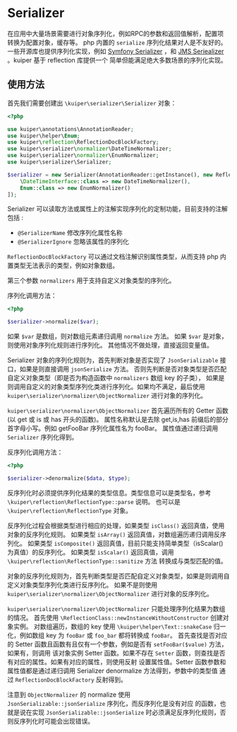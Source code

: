 # Serializer

在应用中大量场景需要进行对象序列化，例如RPC的参数和返回值解析，配置项转换为配置对象，缓存等。 
php 内置的 `serialize` 序列化结果对人是不友好的。一些开源库也提供序列化实现，例如
[Symfony Serializer](https://symfony.com/doc/current/components/serializer.html) ，和
[JMS Seriealizer](https://jmsyst.com/libs/serializer) 。kuiper 基于 reflection 库提供一个 简单但能满足绝大多数场景的序列化实现。

## 使用方法

首先我们需要创建出 `\kuiper\serializer\Serializer` 对象：

```php
<?php

use kuiper\annotations\AnnotationReader;
use kuiper\helper\Enum;
use kuiper\reflection\ReflectionDocBlockFactory;
use kuiper\serializer\normalizer\DateTimeNormalizer;
use kuiper\serializer\normalizer\EnumNormalizer;
use kuiper\serializer\Serializer;

$serializer = new Serializer(AnnotationReader::getInstance(), new ReflectionDocBlockFactory(), [
    \DateTimeInterface::class => new DateTimeNormalizer(),
    Enum::class => new EnumNormalizer() 
]); 
```

Serializer 可以读取方法或属性上的注解实现序列化的定制功能，目前支持的注解包括 :

- `@SerializerName` 修改序列化属性名称
- `@SerializerIgnore` 忽略该属性的序列化

`ReflectionDocBlockFactory` 可以通过文档注解识别属性类型，从而支持 php 内置类型无法表示的类型，例如对象数组。

第三个参数 `normalizers` 用于支持自定义对象类型的序列化。

序列化调用方法：
```php
<?php

$serializer->normalize($var);
```
如果 `$var` 是数组，则对数组元素递归调用 `normalize` 方法。
如果 `$var` 是对象，则使用对象序列化规则进行序列化。
其他情况不做处理，直接返回变量值。

Serializer 对象的序列化规则为，首先判断对象是否实现了 `JsonSerializable` 接口，如果是则直接调用 `jsonSerialize` 方法。
否则先判断是否对象类型是否匹配自定义对象类型（即是否为构造函数中 `normalizers` 数组 key 的子类），
如果是则调用自定义的对象类型序列化类进行序列化。如果均不满足，最后使用 `kuiper\serializer\normalizer\ObjectNormalizer` 
进行对象的序列化。

`kuiper\serializer\normalizer\ObjectNormalizer` 首先遍历所有的 Getter 函数(以 get 或 is 或 has 开头的函数)。
属性名称默认是去除 get,is,has 前缀后的部分首字母小写。例如 getFooBar 序列化属性名为 fooBar。
属性值通过递归调用 `Serializer` 序列化得到。

反序列化调用方法：

```php
<?php

$serializer->denormalize($data, $type);
```
反序列化时必须提供序列化结果的类型信息。类型信息可以是类型名，参考 `\kuiper\reflection\ReflectionType::parse` 说明。
也可以是 `\kuiper\reflection\ReflectionType` 对象。

反序列化过程会根据类型进行相应的处理，如果类型 `isClass()` 返回真值，使用对象的反序列化规则。
如果类型 `isArray()` 返回真值，对数组遍历递归调用反序列化。
如果类型 `isComposite()` 返回真值，目前只能支持简单类型（isScalar() 为真值）的反序列化。
如果类型 `isScalar()` 返回真值，调用 `\kuiper\reflection\ReflectionType::sanitize` 方法
转换成与类型匹配的值。

对象的反序列化规则为，首先判断类型是否匹配自定义对象类型，如果是则调用自定义对象类型序列化类进行反序列化。
如果不是则使用 `kuiper\serializer\normalizer\ObjectNormalizer` 进行对象的反序列化。

`kuiper\serializer\normalizer\ObjectNormalizer` 只能处理序列化结果为数组的情况。
首先使用 `\ReflectionClass::newInstanceWithoutConstructor` 创建对象实例。
对数组遍历，数组的 key 使用 `\kuiper\helper\Text::snakeCase` 归一化，例如数组 key 为 `fooBar` 或 `foo_bar` 
都将转换成 `fooBar`。
首先查找是否对应的 Setter 函数且函数有且仅有一个参数，例如是否有 `setFooBar($value)` 方法，如果有，则调用
该对象实例 Setter 函数。如果不存在 `Setter` 函数，则查找是否有对应的属性。如果有对应的属性，则使用反射
设置属性值。Setter 函数参数和属性值都是通过递归调用 Serializer denormalize 方法得到，参数中的类型值
通过 `ReflectionDocBlockFactory` 反射得到。

注意到 `ObjectNormalizer` 的 normalize 使用 `JsonSerializable::jsonSerialize` 序列化，而反序列化是没有对应
的函数，也就是说在实现 `JsonSerializable::jsonSerialize` 时必须满足反序列化规则，否则反序列化时可能会出现错误。

